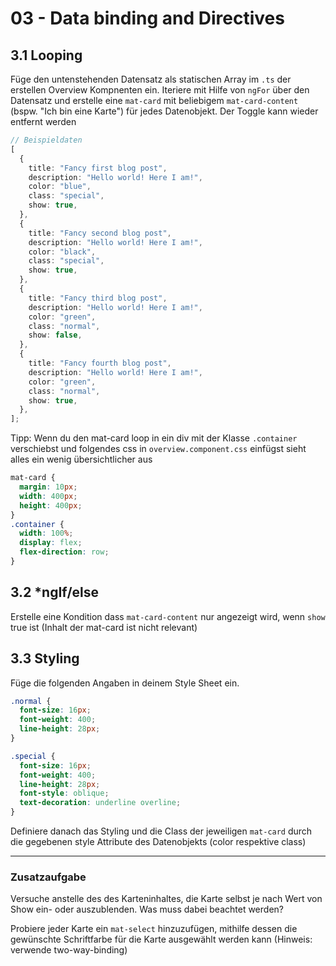 # 03 - Data binding and Directives

## 3.1 Looping

Füge den untenstehenden Datensatz als statischen Array im `.ts` der erstellen Overview Kompnenten ein.
Iteriere mit Hilfe von `ngFor` über den Datensatz und erstelle eine `mat-card` mit beliebigem `mat-card-content` (bspw. "Ich bin eine Karte") für jedes Datenobjekt. Der Toggle kann wieder entfernt werden

```typescript
// Beispieldaten
[
  {
    title: "Fancy first blog post",
    description: "Hello world! Here I am!",
    color: "blue",
    class: "special",
    show: true,
  },
  {
    title: "Fancy second blog post",
    description: "Hello world! Here I am!",
    color: "black",
    class: "special",
    show: true,
  },
  {
    title: "Fancy third blog post",
    description: "Hello world! Here I am!",
    color: "green",
    class: "normal",
    show: false,
  },
  {
    title: "Fancy fourth blog post",
    description: "Hello world! Here I am!",
    color: "green",
    class: "normal",
    show: true,
  },
];
```

Tipp: Wenn du den mat-card loop in ein div mit der Klasse `.container` verschiebst und folgendes css in `overview.component.css` einfügst sieht alles ein wenig übersichtlicher aus

```css
mat-card {
  margin: 10px;
  width: 400px;
  height: 400px;
}
.container {
  width: 100%;
  display: flex;
  flex-direction: row;
}
```

## 3.2 \*ngIf/else

Erstelle eine Kondition dass `mat-card-content` nur angezeigt wird, wenn `show` true ist (Inhalt der mat-card ist nicht relevant)

## 3.3 Styling

Füge die folgenden Angaben in deinem Style Sheet ein.

```css
.normal {
  font-size: 16px;
  font-weight: 400;
  line-height: 28px;
}

.special {
  font-size: 16px;
  font-weight: 400;
  line-height: 28px;
  font-style: oblique;
  text-decoration: underline overline;
}
```

Definiere danach das Styling und die Class der jeweiligen `mat-card` durch die gegebenen style Attribute des Datenobjekts (color respektive class)

---

### Zusatzaufgabe

Versuche anstelle des des Karteninhaltes, die Karte selbst je nach Wert von Show ein- oder auszublenden. Was muss dabei beachtet werden?

Probiere jeder Karte ein `mat-select` hinzuzufügen, mithilfe dessen die gewünschte Schriftfarbe für die Karte ausgewählt werden kann (Hinweis: verwende two-way-binding)

